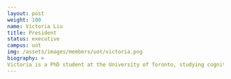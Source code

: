 ```yaml
---
layout: post
weight: 100
name: Victoria Liu
title: President
status: executive
campus: uot
img: /assets/images/members/uot/victoria.png
biography: >
Victoria is a PhD student at the University of Toronto, studying cognitive neuroscience in the Psychology department.
---
```

